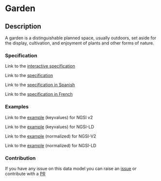 # Garden

## Description 

A garden is a distinguishable planned space, usually outdoors, set aside for the display, cultivation, and enjoyment of plants and other forms of nature.
### Specification

Link to the [interactive specification](https://swagger.lab.fiware.org/?url=https://smart-data-models.github.io/dataModel.ParksAndGardens/Garden/swagger.yaml)

Link to the [specification](https://github.com/smart-data-models/dataModel.ParksAndGardens/blob/master/Garden/doc/spec.md)

Link to the [specification in Spanish](https://github.com/smart-data-models/dataModel.ParksAndGardens/blob/master/Garden/doc/spec_ES.md)

Link to the [specification in French](https://github.com/smart-data-models/dataModel.ParksAndGardens/blob/master/Garden/doc/spec_FR.md)
### Examples

Link to the [example](https://smart-data-models.github.io/dataModel.ParksAndGardens/Garden/examples/example.json) (keyvalues) for NGSI v2

Link to the [example](https://smart-data-models.github.io/dataModel.ParksAndGardens/Garden/examples/example.jsonld) (keyvalues) for NGSI-LD

Link to the [example](https://smart-data-models.github.io/dataModel.ParksAndGardens/Garden/examples/example-normalized.json) (normalized) for NGSI-V2

Link to the [example](https://smart-data-models.github.io/dataModel.ParksAndGardens/Garden/examples/example-normalized.jsonld) (normalized) for NGSI-LD
### Contribution

 If you have any issue on this data model you can raise an [issue](https://github.com/smart-data-models/dataModel.ParksAndGardens/issues)  or contribute with a [PR](https://github.com/smart-data-models/dataModel.ParksAndGardens/pulls)